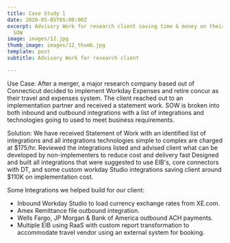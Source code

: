 ```yaml
---
title: Case Study 1
date: 2020-05-05T05:00:00Z
excerpt: Advisory Work for research client saving time & money on their Implementation
  SOW
image: images/12.jpg
thumb_image: images/12_thumb.jpg
template: post
subtitle: Advisory Work for research client

---
```

Use Case: After a merger, a major research company based out of Connecticut decided to implement Workday Expenses and retire concur as their travel and expenses system.  The client reached out to an implementation partner and received a statement work. SOW is broken into both inbound and outbound integrations with a list of integrations and technologies going to used to meet business requirements.

Solution:  We have received Statement of Work with an identified list of integrations and all integrations technologies simple to complex are charged at $175/hr. Reviewed the integrations listed and advised client what can be developed by non-implementers to reduce cost and delivery fast Designed and built all integrations that were suggested to use EIB's, core connectors with DT, and some custom workday Studio integrations saving client around $110K on implementation cost.

Some Integrations we helped build for our client:

* Inbound Workday Studio to load currency exchange rates from XE.com.
* Amex Remittance file outbound integration.
* Wells Fargo, JP Morgan & Bank of America outbound ACH payments.
* Multiple EIB using RaaS with custom report transformation to accommodate travel vendor using an external system for booking.
